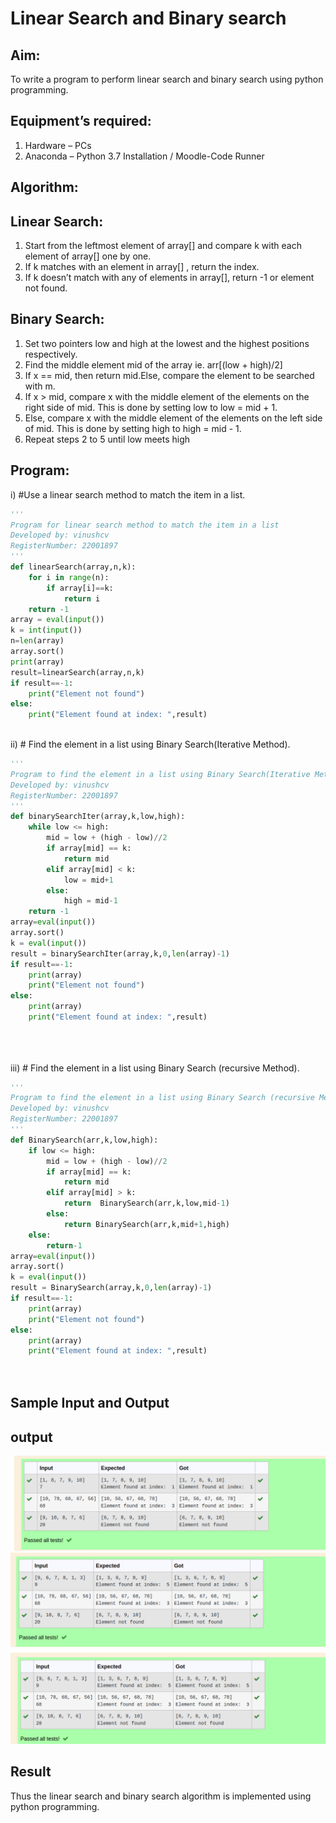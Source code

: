 # Linear Search and Binary search
## Aim:
To write a program to perform linear search and binary search using python programming.
## Equipment’s required:
1.	Hardware – PCs
2.	Anaconda – Python 3.7 Installation / Moodle-Code Runner
## Algorithm:
## Linear Search:
1.	Start from the leftmost element of array[] and compare k with each element of array[] one by one.
2.	If k matches with an element in array[] , return the index.
3.	If k doesn’t match with any of elements in array[], return -1 or element not found.
## Binary Search:
1.	Set two pointers low and high at the lowest and the highest positions respectively.
2.	Find the middle element mid of the array ie. arr[(low + high)/2]
3.	If x == mid, then return mid.Else, compare the element to be searched with m.
4.	If x > mid, compare x with the middle element of the elements on the right side of mid. This is done by setting low to low = mid + 1.
5.	Else, compare x with the middle element of the elements on the left side of mid. This is done by setting high to high = mid - 1.
6.	Repeat steps 2 to 5 until low meets high
## Program:
i)	#Use a linear search method to match the item in a list.
```python
''' 
Program for linear search method to match the item in a list
Developed by: vinushcv
RegisterNumber: 22001897
'''
def linearSearch(array,n,k):
    for i in range(n):
        if array[i]==k:
            return i
    return -1
array = eval(input())
k = int(input()) 
n=len(array)
array.sort()
print(array)
result=linearSearch(array,n,k)
if result==-1:
    print("Element not found")
else:
    print("Element found at index: ",result)



```
ii)	# Find the element in a list using Binary Search(Iterative Method).

```python
''' 
Program to find the element in a list using Binary Search(Iterative Method)..
Developed by: vinushcv
RegisterNumber: 22001897
'''
def binarySearchIter(array,k,low,high):
    while low <= high:
        mid = low + (high - low)//2
        if array[mid] == k:
            return mid
        elif array[mid] < k:
            low = mid+1
        else:
            high = mid-1
    return -1
array=eval(input())
array.sort()
k = eval(input())
result = binarySearchIter(array,k,0,len(array)-1)
if result==-1:
    print(array)
    print("Element not found")
else:
    print(array)
    print("Element found at index: ",result)





```
iii)	# Find the element in a list using Binary Search (recursive Method).
```python
''' 
Program to find the element in a list using Binary Search (recursive Method).
Developed by: vinushcv
RegisterNumber: 22001897
'''
def BinarySearch(arr,k,low,high):
    if low <= high:
        mid = low + (high - low)//2
        if array[mid] == k:
            return mid
        elif array[mid] > k:
            return  BinarySearch(arr,k,low,mid-1) 
        else:
            return BinarySearch(arr,k,mid+1,high)
    else:
        return-1
array=eval(input())
array.sort()
k = eval(input())
result = BinarySearch(array,k,0,len(array)-1)
if result==-1:
    print(array)
    print("Element not found")
else:
    print(array)
    print("Element found at index: ",result)




```
## Sample Input and Output
## output
![output](linearsearch.png)
![output](binary.png)
![output](binaryrecur.png)






## Result
Thus the linear search and binary search algorithm is implemented using python programming.